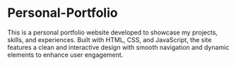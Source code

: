 # Personal-Portfolio
This is a personal portfolio website developed to showcase my projects, skills, and experiences. Built with HTML, CSS, and JavaScript, the site features a clean and interactive design with smooth navigation and dynamic elements to enhance user engagement.
